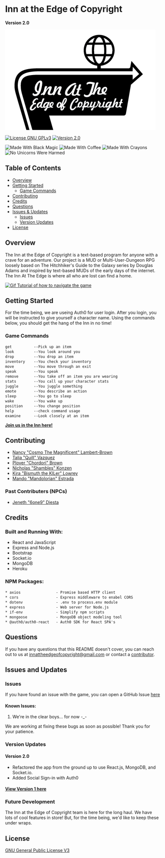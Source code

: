 # Inn at the Edge of Copyright
**Version 2.0**

[![Inn at the Edge of Copyright logo](./documentation/master-logo-readme.png)](https://innattheedge.herokuapp.com/)

[![License GNU GPLv3](https://img.shields.io/badge/License-GNU%20GPLv3-orange)](./LICENSE)
[![Version 2.0](https://img.shields.io/badge/Version-V2.0-blue)](#version-updates)

![Made With Black Magic](https://img.shields.io/badge/Made%20With-Black%20Magic-8b008b)
![Made With Coffee](https://img.shields.io/badge/Made%20With-Coffee-a27250)
![Made With Crayons](https://img.shields.io/badge/Made%20With-Crayons-ff69b4)
![No Unicorns Were Harmed](https://img.shields.io/badge/No%20Unicorns-Were%20Harmed-ffd9ff)

## Table of Contents
 * [Overview](#overview)
 * [Getting Started](#getting-started)
   * [Game Commands](#game-commands)
 * [Contributing](#contributing)
 * [Credits](#credits)
 * [Questions](#questions)
 * [Issues & Updates](#issues-and-updates)
   * [Issues](#issues)
   * [Version Updates](#version-updates)
 * [License](#license)

## Overview

The Inn at the Edge of Copyright is a text-based program for anyone with a crave for an adventure. Our project is a MUD or Multi-User-Dungeon RPG loosely based on The Hitchhiker's Guide to the Galaxy series by Douglas Adams and inspired by text-based MUDs of the early days of the internet. The Inn At The Edge is where all who are lost can find a home.

[![Gif Tutorial of how to navigate the game](./documentation/tutorial.gif)](https://innattheedge.herokuapp.com/)

## Getting Started

For the time being, we are useing Auth0 for user login. After you login, you will be instructed to give yourself a character name. Using the commands below, you should get the hang of the Inn in no time!

### Game Commands

```
get          --Pick up an item
look         --You look around you
drop         --You drop an item
inventory    --You check your inventory
move         --You move through an exit
speak        --You speak
remove       --You take off an item you are wearing
stats        --You call up your character stats
juggle       --You juggle something
emote        --You describe an action
sleep        --You go to sleep
wake         --You wake up
position     --You change position
help         --check command usage
examine      --Look closely at an item
```

[**Join us in the Inn here!**](https://innattheedge.herokuapp.com)

## Contributing

* [Nancy "Cosmo The Magnificent" Lambert-Brown](https://github.com/n-lambert)
* [Talia "Quill" Vazquez](https://github.com/taliavazquez)
* [Plover "Chordori" Brown](https://github.com/rebgrasshopper)
* [Nicholas "Shambles" Konzen](https://github.com/NTKonzen)
* [Kira "Bismuth the KILer" Lowrey](https://github.com/KILowrey)
* [Mando "Mandolorian" Estrada](https://github.com/Mando619)

### Past Contributers (NPCs)
* [Jeneth "6one9" Diesta](https://github.com/jen6one9)

## Credits

### Built and Running With:

* React and JavaScript
* Express and Node.js
* Bootstrap
* Socket.io
* MongoDB
* Heroku

### NPM Packages:

```
* axios                - Promise based HTTP client
* cors                 - Express middleware to enabel CORS
* dotenv               - .env to process.env module
* express              - Web server for Node.js
* if-env               - Simplify npm scripts
* mongoose             - MongoDB object modeling tool
* @auth0/auth0-react   - Auth0 SDK for React SPA's
```

## Questions

If you have any questions that this README doesn't cover, you can reach out to us at [innattheedgeofcopyright@gmail.com](mailto:innattheedgeofcopyright@gmail.com) or contact a [contributor](#contributing).

## Issues and Updates

### Issues

If you have found an issue with the game, you can open a GitHub Issue [here](https://github.com/n-lambert/Inn-At-The-Edge-of-Copyright/issues)

#### Known Issues:

 1. We're in the clear boys... for now -_-

We are working at fixing these bugs as soon as possible! Thank you for your patience.

### Version Updates

#### Version 2.0

* Refactored the app from the ground up to use React.js, MongoDB, and Socket.io.
* Added Social Sign-in with Auth0

#### [View Version 1 here](https://github.com/n-lambert/Inn-At-The-Edge-of-Copyright/tree/V1)

### Future Development

The Inn at the Edge of Copyright team is here for the long haul. We have lots of cool features in store! But, for the time being, we'd like to keep these under wraps.

## License

[GNU General Public License V3](LICENSE)